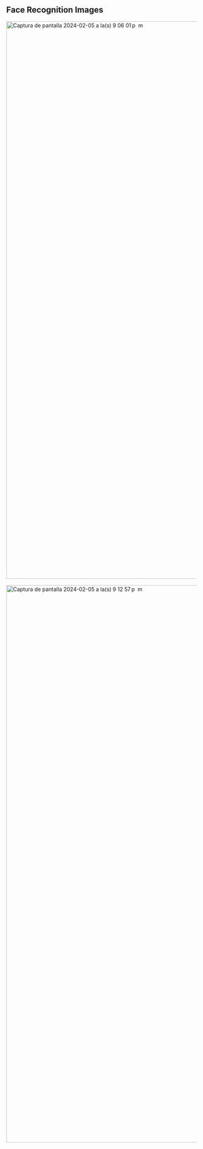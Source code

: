 ## Face Recognition Images

<img width="1470" alt="Captura de pantalla 2024-02-05 a la(s) 9 06 01 p  m" src="https://github.com/NicholasEslava/Face_Recognition_Images/assets/105398438/6dfd5fb6-b736-46a5-abb0-cec4144c1661">
<br>
<br>
<img width="1470" alt="Captura de pantalla 2024-02-05 a la(s) 9 12 57 p  m" src="https://github.com/NicholasEslava/Face_Recognition_Images/assets/105398438/707283a8-d10a-4462-bb12-a10dc36cd0a1">

